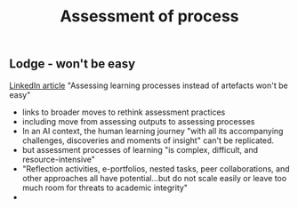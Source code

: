 ﻿---
backlinks:
- title: 'Teaching '
  url: /memex/sense/Teaching/teaching.html
title: Assessment of process
---
## Lodge - won't be easy 

[LinkedIn article](https://www.linkedin.com/pulse/assessing-learning-processes-instead-artefacts-wont-easy-lodge%3FtrackingId=M9U055R%252BTwGAJLiQeqGTWA%253D%253D/?trackingId=M9U055R%2BTwGAJLiQeqGTWA%3D%3D) "Assessing learning processes instead of artefacts won't be easy"

- links to broader moves to rethink assessment practices
- including move from assessing outputs to assessing processes
- In an AI context, the human learning journey "with all its accompanying challenges, discoveries and moments of insight" can't be replicated.
- but assessment processes of learning "is complex, difficult, and resource-intensive"
- "Reflection activities, e-portfolios, nested tasks, peer collaborations, and other approaches all have potential...but do not scale easily or leave too much room for threats to academic integrity" 
-